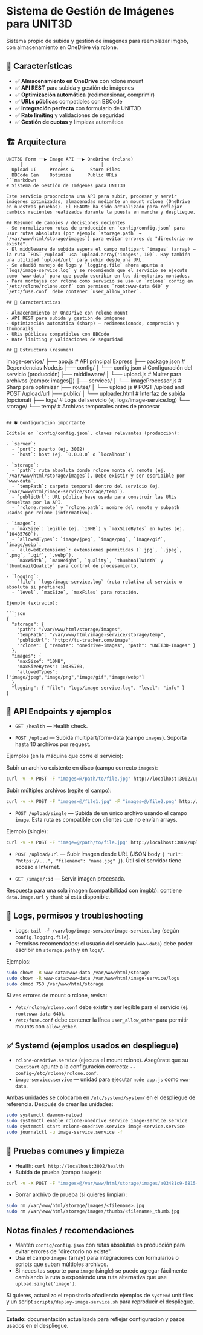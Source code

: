# Sistema de Gestión de Imágenes para UNIT3D

Sistema propio de subida y gestión de imágenes para reemplazar imgbb, con almacenamiento en OneDrive via rclone.

## 🎯 Características

- ✅ **Almacenamiento en OneDrive** con rclone mount
- ✅ **API REST** para subida y gestión de imágenes  
- ✅ **Optimización automática** (redimensionar, comprimir)
- ✅ **URLs públicas** compatibles con BBCode
- ✅ **Integración perfecta** con formulario de UNIT3D
- ✅ **Rate limiting** y validaciones de seguridad
- ✅ **Gestión de cuotas** y limpieza automática

## 🏗️ Arquitectura

```
UNIT3D Form ──▶ Image API ──▶ OneDrive (rclone)
     │              │              │
  Upload UI     Process &      Store Files
  BBCode Gen    Optimize      Public URLs
```markdown
# Sistema de Gestión de Imágenes para UNIT3D

Este servicio proporciona una API para subir, procesar y servir imágenes optimizadas, almacenadas mediante un mount rclone (OneDrive en nuestras pruebas). El README ha sido actualizado para reflejar cambios recientes realizados durante la puesta en marcha y despliegue.

## Resumen de cambios / decisiones recientes
- Se normalizaron rutas de producción en `config/config.json` para usar rutas absolutas (por ejemplo `storage.path` → `/var/www/html/storage/images`) para evitar errores de "directorio no existe".
- El middleware de subida espera el campo multipart `images` (array) — la ruta `POST /upload` usa `upload.array('images', 10)`. Hay también una utilidad `upload/url` para subir desde una URL.
- Se añadió manejo de logs y `logging.file` ahora apunta a `logs/image-service.log` y se recomienda que el servicio se ejecute como `www-data` para que pueda escribir en los directorios montados.
- Para montajes con rclone como servicio se usó un `rclone` config en `/etc/rclone/rclone.conf` con permisos `root:www-data 640` y `/etc/fuse.conf` debe contener `user_allow_other`.

## 🎯 Características

- Almacenamiento en OneDrive con rclone mount
- API REST para subida y gestión de imágenes
- Optimización automática (sharp) — redimensionado, compresión y thumbnails
- URLs públicas compatibles con BBCode
- Rate limiting y validaciones de seguridad

## 📁 Estructura (resumen)

```
image-service/
├── app.js                    # API principal Express
├── package.json              # Dependencias Node.js
├── config/
│   └── config.json          # Configuración del servicio (producción)
├── middleware/
│   └── upload.js            # Multer para archivos (campo: images[])
├── services/
│   └── imageProcessor.js    # Sharp para optimizar
├── routes/
│   └── upload.js            # POST /upload and POST /upload/url
├── public/
│   └── uploader.html        # Interfaz de subida (opcional)
├── logs/                    # Logs del servicio (ej. logs/image-service.log)
└── storage/
    └── temp/                # Archivos temporales antes de procesar
```

## � Configuración importante

Edítalo en `config/config.json`. claves relevantes (producción):

- `server`:
  - `port`: puerto (ej. 3002)
  - `host`: host (ej. `0.0.0.0` o `localhost`)

- `storage`:
  - `path`: ruta absoluta donde rclone monta el remote (ej. `/var/www/html/storage/images`). Debe existir y ser escribible por `www-data`.
  - `tempPath`: carpeta temporal dentro del servicio (ej. `/var/www/html/image-service/storage/temp`).
  - `publicUrl`: URL pública base usada para construir las URLs devueltas por la API.
  - `rclone.remote` y `rclone.path`: nombre del remote y subpath usados por rclone (informativo).

- `images`:
  - `maxSize`: legible (ej. `10MB`) y `maxSizeBytes` en bytes (ej. `10485760`).
  - `allowedTypes`: `image/jpeg`, `image/png`, `image/gif`, `image/webp`.
  - `allowedExtensions`: extensiones permitidas (`.jpg`, `.jpeg`, `.png`, `.gif`, `.webp`).
  - `maxWidth`, `maxHeight`, `quality`, `thumbnailWidth` y `thumbnailQuality` para control de procesamiento.

- `logging`:
  - `file`: `logs/image-service.log` (ruta relativa al servicio o absoluta si prefieres)
  - `level`, `maxSize`, `maxFiles` para rotación.

Ejemplo (extracto):

```json
{
  "storage": {
    "path": "/var/www/html/storage/images",
    "tempPath": "/var/www/html/image-service/storage/temp",
    "publicUrl": "http://tu-tracker.com/image",
    "rclone": { "remote": "onedrive-images", "path": "UNIT3D-Images" }
  },
  "images": {
    "maxSize": "10MB",
    "maxSizeBytes": 10485760,
    "allowedTypes": ["image/jpeg","image/png","image/gif","image/webp"]
  },
  "logging": { "file": "logs/image-service.log", "level": "info" }
}
```

## 📡 API Endpoints y ejemplos

- `GET /health` — Health check.

- `POST /upload` — Subida multipart/form-data (campo `images`). Soporta hasta 10 archivos por request.

Ejemplos (en la máquina que corre el servicio):

Subir un archivo existente en disco (campo correcto `images`):

```bash
curl -v -X POST -F "images=@/path/to/file.jpg" http://localhost:3002/upload
```

Subir múltiples archivos (repite el campo):

```bash
curl -v -X POST -F "images=@/file1.jpg" -F "images=@/file2.png" http://localhost:3002/upload
```

- `POST /upload/single` — Subida de un único archivo usando el campo `image`. Esta ruta es compatible con clientes que no envían arrays.

Ejemplo (single):

```bash
curl -v -X POST -F "image=@/path/to/file.jpg" http://localhost:3002/upload/single
```

- `POST /upload/url` — Subir imagen desde URL (JSON body `{ "url": "https://...", "filename": "name.jpg" }`). Útil si el servidor tiene acceso a Internet.

- `GET /image/:id` — Servir imagen procesada.

Respuesta para una sola imagen (compatibilidad con imgbb): contiene `data.image.url` y `thumb` si está disponible.

## 🧰 Logs, permisos y troubleshooting

- Logs: `tail -f /var/log/image-service/image-service.log` (según `config.logging.file`).
- Permisos recomendados: el usuario del servicio (`www-data`) debe poder escribir en `storage.path` y en `logs/`.

Ejemplos:

```bash
sudo chown -R www-data:www-data /var/www/html/storage
sudo chown -R www-data:www-data /var/www/html/image-service/logs
sudo chmod 750 /var/www/html/storage
```

Si ves errores de mount o rclone, revisa:

- `/etc/rclone/rclone.conf` debe existir y ser legible para el servicio (ej. `root:www-data 640`).
- `/etc/fuse.conf` debe contener la línea `user_allow_other` para permitir mounts con `allow_other`.

## ✅ Systemd (ejemplos usados en despliegue)

- `rclone-onedrive.service` (ejecuta el mount rclone). Asegúrate que su `ExecStart` apunte a la configuración correcta: `--config=/etc/rclone/rclone.conf`.
- `image-service.service` — unidad para ejecutar `node app.js` como `www-data`.

Ambas unidades se colocaron en `/etc/systemd/system/` en el despliegue de referencia. Después de crear las unidades:

```bash
sudo systemctl daemon-reload
sudo systemctl enable rclone-onedrive.service image-service.service
sudo systemctl start rclone-onedrive.service image-service.service
sudo journalctl -u image-service.service -f
```

## 🧪 Pruebas comunes y limpieza

- Health: `curl http://localhost:3002/health`
- Subida de prueba (campo `images`):

```bash
curl -v -X POST -F "images=@/var/www/html/storage/images/a03481c9-6815-41bc-b9eb-2fbcfcb830e5.jpg" http://localhost:3002/upload
```

- Borrar archivo de prueba (si quieres limpiar):

```bash
sudo rm /var/www/html/storage/images/<filename>.jpg
sudo rm /var/www/html/storage/images/thumbs/<filename>_thumb.jpg
```

## Notas finales / recomendaciones

- Mantén `config/config.json` con rutas absolutas en producción para evitar errores de "directorio no existe".
- Usa el campo `images` (array) para integraciones con formularios o scripts que suban múltiples archivos.
- Si necesitas soporte para `image` (single) se puede agregar fácilmente cambiando la ruta o exponiendo una ruta alternativa que use `upload.single('image')`.

Si quieres, actualizo el repositorio añadiendo ejemplos de `systemd` unit files y un script `scripts/deploy-image-service.sh` para reproducir el despliegue.

---

**Estado:** documentación actualizada para reflejar configuración y pasos usados en el despliegue.
```